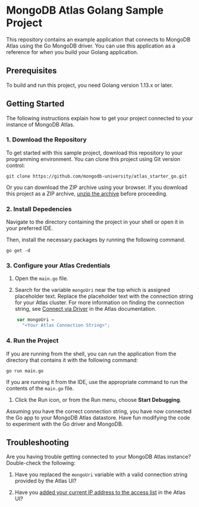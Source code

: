 # MongoDB Atlas Golang Sample Project

This repository contains an example application that connects to MongoDB
Atlas using the Go MongoDB driver. You can use this application as
a reference for when you build your Golang application.


## Prerequisites

To build and run this project, you need Golang version 1.13.x or later.


## Getting Started

The following instructions explain how to get your project connected to your 
instance of MongoDB Atlas.

### 1. Download the Repository

To get started with this sample project, download this repository to your
programming environment. You can clone this project using Git version control:

```
git clone https://github.com/mongodb-university/atlas_starter_go.git
```

Or you can download the ZIP archive using your browser. If you download
this project as a ZIP archive, 
[unzip the archive](https://www.wikihow.com/Unzip-a-File) before proceeding.


### 2. Install Depedencies

Navigate to the directory containing the project in your shell or open it
in your preferred IDE.

Then, install the necessary packages by running the following command.

```shell
go get -d
```


### 3. Configure your Atlas Credentials

1. Open the  `main.go` file.

2. Search for the variable `mongoUri` near the top which is assigned
   placeholder text. Replace the placeholder text with the connection
   string for your Atlas cluster. For more information on finding the
   connection string, see [Connect via
   Driver](https://docs.atlas.mongodb.com/driver-connection/) in the Atlas
   documentation.

```go 
    var mongoUri = 
      "<Your Atlas Connection String>";
```

### 4. Run the Project

If you are running from the shell, you can run the application from the
directory that contains it with the following command:

```shell
go run main.go
```

If you are running it from the IDE, use the appropriate command to run the
contents of the `main.go` file.

1. Click the Run icon, or from the Run menu, choose **Start Debugging**.

Assuming you have the correct connection string, you have now connected 
the Go app to your MongoDB Atlas datastore.
Have fun modifying the code to experiment with the Go driver and MongoDB.

## Troubleshooting

Are you having trouble getting connected to your MongoDB Atlas instance? Double-check the following:

1. Have you replaced the `mongoUri` variable with a valid connection string provided by the Atlas UI?

2. Have you [added your current IP address to the access list](https://docs.atlas.mongodb.com/security-whitelist/) in the Atlas UI?